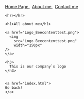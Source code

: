 <html lang="en" dir="ltr">
  <head>
    <meta charset="utf-8">
    <title></title>
  </head>
  <body>
    <a
    href="index.html">
        Home Page
    </a>
        &nbsp;
    <a
    href="aboutme.html">
        About me
    </a>
        &nbsp;
    <a
    href="Contact.html">
        Contact me
    </a>

    <hr></hr>

    <h1>All about me</h1>

    <a href="Logo_Beecontenttest.png">
      <img
        src="Logo_Beecontenttest.png"
        width="150px"
    />
    </a>

    <h3>
      This is our company`s logo
    </h3>


    <a href="index.html">
    Go back!
    </a>

  </body>
</html>
